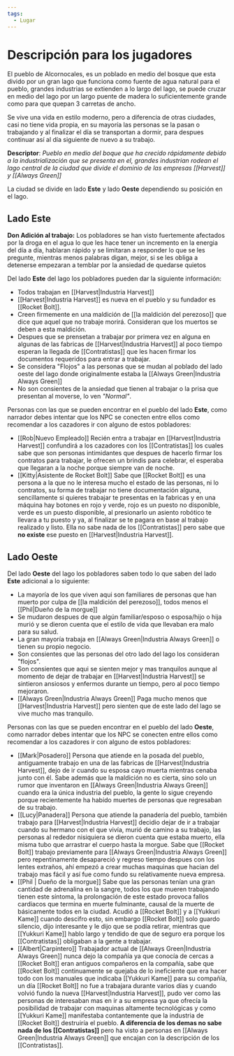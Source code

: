 ```yaml
---
tags:
  - Lugar
---
```

# Descripción para los jugadores
El pueblo de Alcornocales, es un poblado en medio del bosque que esta divido por un gran lago que funciona como fuente de agua natural para el pueblo, grandes industrias se extienden a lo largo del lago, se puede cruzar en medio del lago por un largo puente de madera lo suficientemente grande como para que quepan 3 carretas de ancho.

Se vive una vida en estilo moderno, pero a diferencia de otras ciudades, casi no tiene vida propia, en su mayoría las personas se la pasan o trabajando y al finalizar el día se transportan a dormir, para despues continuar así al día siguiente de nuevo a su trabajo.

**Descriptor**: *Pueblo en medio del boque que ha crecido rápidamente debido a la industrialización que se presenta en el, grandes industrian rodean el lago central de la ciudad que divide el dominio de las empresas [[Harvest]] y [[Always Green]]*

La ciudad se divide en lado **Este** y lado **Oeste** dependiendo su posición en el lago.
## Lado Este

**Don Adición al trabajo:** Los pobladores se han visto fuertemente afectados por la droga en el agua lo que les hace tener un incremento en la energia del día a día,  hablaran rápido y se limitaran a responder lo que se les pregunte, mientras menos palabras digan, mejor, si se les obliga a detenerse empezaran a temblar por la ansiedad de quedarse quietos

Del lado **Este** del lago los pobladores pueden dar la siguiente información:

- Todos trabajan en [[Harvest|Industria Harvest]]
- [[Harvest|Industria Harvest]] es nueva en el pueblo y su fundador es [[Rocket Bolt]].
- Creen firmemente en una maldición de [[la maldición del perezoso]] que dice que aquel que no trabaje morirá. Consideran que los muertos se deben a esta maldición.
- Despues que se prensetan a trabajar por primera vez en alguna en algunas de las fabricas de [[Harvest|Industria Harvest]] al poco tiempo esperan la llegada de [[Contratistas]] que les hacen firmar los documentos requeridos para entrar a trabajar.
- Se considera "Flojos" a las personas que se mudan al poblado del lado oeste del lago donde originalmente estaba la [[Always Green|Industria Always Green]]
- No son consientes de la ansiedad que tienen al trabajar o la prisa que presentan al moverse, lo ven *"Normal"*.

Personas con las que se pueden encontrar en el pueblo del lado **Este**, como narrador debes intentar que los NPC se conecten entre ellos como recomendar a los cazadores ir con alguno de estos pobladores:

- [[Rob|Nuevo Empleado]] Recién entra a trabajar en [[Harvest|Industria Harvest]] confundirá a los cazadores con los [[Contratistas]] los cuales sabe que son personas intimidantes que despues de hacerlo firmar los contratos para trabajar, le ofrecen un brindis para celebrar, el esperaba que llegaran a la noche porque siempre van de noche.
- [[Kitty|Asistente de Rocket Bolt]] Sabe que [[Rocket Bolt]] es una persona a la que no le interesa mucho el estado de las personas, ni lo contratos, su forma de trabajar no tiene documentación alguna, sencillamente si quieres trabajar te presentas en la fabricas y en una máquina hay botones en rojo y verde, rojo es un puesto no disponible, verde es un puesto disponible, al presionarlo un asiento robótico te llevara a tu puesto y ya, al finalizar se te pagara en base al trabajo realizado y listo. Ella no sabe nada de los [[Contratistas]] pero sabe que **no existe** ese puesto en [[Harvest|Industria Harvest]].

## Lado Oeste

Del lado **Oeste** del lago los pobladores saben todo lo que saben del lado **Este** adicional a lo siguiente:

- La mayoría de los que viven aqui son familiares de personas que han muerto por culpa de [[la maldición del perezoso]], todos menos el [[Phil|Dueño de la morgue]]
- Se mudaron despues de que algún familiar/esposo o esposa/hijo o hija murió y se dieron cuenta que el estilo de vida que llevaban era malo para su salud.
- La gran mayoría trabaja en [[Always Green|Industria Always Green]] o tienen su propio negocio.
- Son consientes que las personas del otro lado del lago los consideran "flojos".
- Son consientes que aqui se sienten mejor y mas tranquilos aunque al momento de dejar de trabajar en [[Harvest|Industria Harvest]] se sintieron ansiosos y enfermos durante un tiempo, pero al poco tiempo mejoraron.
- [[Always Green|Industria Always Green]] Paga mucho menos que [[Harvest|Industria Harvest]] pero sienten que de este lado del lago se vive mucho mas tranquilo.

Personas con las que se pueden encontrar en el pueblo del lado **Oeste**, como narrador debes intentar que los NPC se conecten entre ellos como recomendar a los cazadores ir con alguno de estos pobladores:

- [[Mark|Posadero]] Persona que atiende en la posada del pueblo, antiguamente trabajo en una de las fabricas de [[Harvest|Industria Harvest]], dejo de ir cuando su esposa cayo muerta mientras cenaba junto con él.  Sabe además que la maldición no es cierta, sino solo un rumor que inventaron en [[Always Green|Industria Always Green]] cuando era la única industria del pueblo, la gente lo sigue creyendo porque recientemente ha habido muertes de personas que regresaban de su trabajo.
- [[Lucy|Panadera]] Persona que atiende la panadería del pueblo, también trabajo para [[Harvest|Industria Harvest]] decidio dejar de ir a trabajar cuando su hermano con el que vivía, murió de camino a su trabajo, las personas al rededor nisiquiera se dieron cuenta que estaba muerto, ella misma tubo que arrastrar el cuerpo hasta la morgue. Sabe que [[Rocket Bolt]] trabajo previamente para [[Always Green|Industria Always Green]] pero repentinamente desapareció y regreso tiempo despues con los lentes extraños, ahí empezó a crear muchas maquinas que hacian del trabajo mas fácil y así fue como fundo su relativamente nueva empresa.
- [[Phil | Dueño de la morgue]] Sabe que las personas tenían una gran cantidad de adrenalina en la sangre, todos los que mueren trabajando tienen este síntoma, la prolongación de este estado provoca fallos cardiacos que termina en muerte fulminante, causal de la muerte de básicamente todos en la ciudad. Acudió a [[Rocket Bolt]] y a [[Yukkuri Kame]] cuando descifro esto, sin embargo [[Rocket Bolt]] solo guardo silencio, dijo interesante y le dijo que se podía retirar, mientras que [[Yukkuri Kame]] hablo largo y tendido de que de seguro era porque los [[Contratistas]] obligaban a la gente a trabajar.
- [[Albert|Carpintero]] Trabajador actual de [[Always Green|Industria Always Green]] nunca dejo la compañía ya que conocía de cercas a [[Rocket Bolt]] eran antiguos compañeros en la compañía, sabe que [[Rocket Bolt]] continuamente se quejaba de lo ineficiente que era hacer todo con los manuales que indicaba [[Yukkuri Kame]] para su compañía, un día [[Rocket Bolt]] no fue a trabajara durante varios días y cuando volvió fundo la nueva [[Harvest|Industria Harvest]], pudo ver como las personas de interesaban mas en ir a su empresa ya que ofrecía la posibilidad de trabajar con maquinas altamente tecnológicas y como [[Yukkuri Kame]] manifestaba contantemente que la industria de [[Rocket Bolt]] destruiría el pueblo. **A diferencia de los demas no sabe nada de los [[Contratistas]]** pero ha visto a personas en [[Always Green|Industria Always Green]] que encajan con la descripción de los [[Contratistas]].